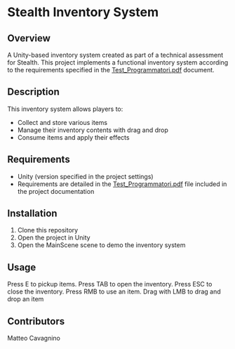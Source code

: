 # Stealth Inventory System

## Overview
A Unity-based inventory system created as part of a technical assessment for Stealth. This project implements a functional inventory system according to the requirements specified in the [Test_Programmatori.pdf](./Test_Programmatori.pdf) document.

## Description
This inventory system allows players to:
- Collect and store various items
- Manage their inventory contents with drag and drop
- Consume items and apply their effects

## Requirements
- Unity (version specified in the project settings)
- Requirements are detailed in the [Test_Programmatori.pdf](./Test_Programmatori.pdf) file included in the project documentation

## Installation
1. Clone this repository
2. Open the project in Unity
3. Open the MainScene scene to demo the inventory system

## Usage
Press E to pickup items.
Press TAB to open the inventory.
Press ESC to close the inventory.
Press RMB to use an item.
Drag with LMB to drag and drop an item

## Contributors
Matteo Cavagnino